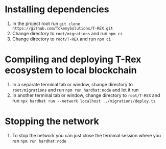 # Installing dependencies
1. In the project root run `git clone https://github.com/TokenySolutions/T-REX.git` 
1. Change directory to `root/migrations` and run `npm ci`
1. Change directory to `root/T-REX` and run `npm ci`

# Compiling and deploying T-Rex ecosystem to local blockchain
1. In a separate terminal tab or window, change directory to `root/migrations` and run `npm run hardhat:node` and let it run
1. In another terminal tab or window, change directory to `root/T-REX` and run `npx hardhat run --network localhost ../migrations/deploy.ts`

# Stopping the network
1. To stop the network you can just close the terminal session where you ran `npm run hardhat:node`

